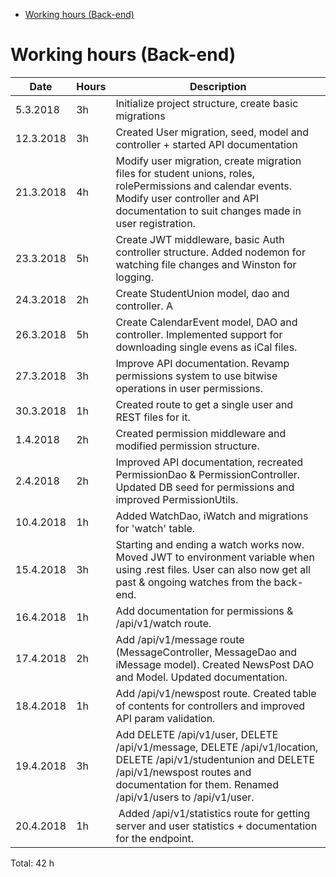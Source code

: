 <!-- START doctoc generated TOC please keep comment here to allow auto update -->

<!-- DON'T EDIT THIS SECTION, INSTEAD RE-RUN doctoc TO UPDATE -->

<!-- DON'T EDIT THIS SECTION, INSTEAD RE-RUN doctoc TO UPDATE -->

* [Working hours (Back-end)](#working-hours-back-end)

<!-- END doctoc generated TOC please keep comment here to allow auto update -->

# Working hours (Back-end)

| Date      | Hours | Description                                                                                                                                                                                                 |
| --------- | ----- | ----------------------------------------------------------------------------------------------------------------------------------------------------------------------------------------------------------- |
| 5.3.2018  | 3h    | Initialize project structure, create basic migrations                                                                                                                                                       |
| 12.3.2018 | 3h    | Created User migration, seed, model and controller + started API documentation                                                                                                                              |
| 21.3.2018 | 4h    | Modify user migration, create migration files for student unions, roles, rolePermissions and calendar events. Modify user controller and API documentation to suit changes made in user registration.       |
| 23.3.2018 | 5h    | Create JWT middleware, basic Auth controller structure. Added nodemon for watching file changes and Winston for logging.                                                                                    |
| 24.3.2018 | 2h    | Create StudentUnion model, dao and controller. A                                                                                                                                                            | dded API documentation for student union route and created some REST files for testing the StudentUnion endpoint. |
| 26.3.2018 | 5h    | Create CalendarEvent model, DAO and controller. Implemented support for downloading single evens as iCal files.                                                                                             |
| 27.3.2018 | 3h    | Improve API documentation. Revamp permissions system to use bitwise operations in user permissions.                                                                                                         |
| 30.3.2018 | 1h    | Created route to get a single user and REST files for it.                                                                                                                                                   |
| 1.4.2018  | 2h    | Created permission middleware and modified permission structure.                                                                                                                                            |
| 2.4.2018  | 2h    | Improved API documentation, recreated PermissionDao & PermissionController. Updated DB seed for permissions and improved PermissionUtils.                                                                   |
| 10.4.2018 | 1h    | Added WatchDao, iWatch and migrations for 'watch' table.                                                                                                                                                    |
| 15.4.2018 | 3h    | Starting and ending a watch works now. Moved JWT to environment variable when using .rest files. User can also now get all past & ongoing watches from the back-end.                                        |
| 16.4.2018 | 1h    | Add documentation for permissions & /api/v1/watch route.                                                                                                                                                    |
| 17.4.2018 | 2h    | Add /api/v1/message route (MessageController, MessageDao and iMessage model). Created NewsPost DAO and Model. Updated documentation.                                                                        |
| 18.4.2018 | 1h    | Add /api/v1/newspost route. Created table of contents for controllers and improved API param validation.                                                                                                    |
| 19.4.2018 | 3h    | Add DELETE /api/v1/user, DELETE /api/v1/message, DELETE /api/v1/location, DELETE /api/v1/studentunion and DELETE /api/v1/newspost routes and documentation for them. Renamed /api/v1/users to /api/v1/user. |
| 20.4.2018 | 1h | Added /api/v1/statistics route for getting server and user statistics + documentation for the endpoint. |

Total: 42 h
